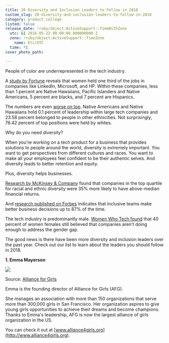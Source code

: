 ```yaml
---
title: 20 Diversity and Inclusion Leaders to Follow in 2018
custom_slug: 20-diversity-and-inclusion-leaders-to-follow-in-2018
category: product_college
listed: false
release_date: !ruby/object:ActiveSupport::TimeWithZone
  utc: &1 2016-05-22 00:00:00.000000000 Z
  zone: !ruby/object:ActiveSupport::TimeZone
    name: Etc/UTC
  time: *1
cover_photo_path: 

---
```

People of color are underrepresented in the tech industry.

A [study by Fortune](http://fortune.com/2015/07/30/tech-companies-diveristy/) reveals that women held one third of the jobs in companies like LinkedIn, Microsoft, and HP. Within these companies, less than 1 percent are Native Hawaiians, Pacific Islanders and Native Americans, 5 percent are blacks, and 7 percent are Hispanics.

The numbers are even [worse on top](http://fortune.com/2015/07/30/tech-companies-diveristy/). Native Americans and Native Hawaiians hold 0.1 percent of leadership within large tech companies and 23.58 percent belonged to people in other ethnicities. Not surprisingly, 76.42 percent of top positions were held by whites.

Why do you need diversity?

When you're working on a tech product for a business that provides solutions to people around the world, diversity is extremely important. You want to get perspectives from different cultures and races. You want to make all your employees feel confident to be their authentic selves. And diversity leads to better retention and equity.

Plus, diversity helps businesses.

[Research by McKinsey & Company](https://www.mckinsey.com/business-functions/organization/our-insights/why-diversity-matters) found that companies in the top quartile for racial and ethnic diversity were 35% more likely to have above-median financial returns.

And [research published on Forbes](https://www.forbes.com/sites/eriklarson/2017/09/21/new-research-diversity-inclusion-better-decision-making-at-work/#577655764cbf) indicates that inclusive teams make better business decisions up to 87% of the time.

The tech industry is predominantly male. [Women Who Tech found](http://www.recruitingblogs.com/profiles/blogs/7-eye-opening-statistics-about-women-and-minorities-in-tech) that 40 percent of women females still believed that companies aren't doing enough to address the gender gap.

The good news is there have been more diversity and inclusion leaders over the past year. Check out our list to learn about the leaders you should follow in 2018.

__1.  Emma Mayerson__

![](https://lh4.googleusercontent.com/-pMGZy2TVcQy5KmxhwhzSwA1OQzfVRgjJoi3i_C0KRz4tTqo_r3SzO2AS7ROpl08tN7KUAUw4Jn56gy9oMDJPXH2TNCE7SRC5Qs93l6zAPn9Qcx-mnKcEsCUYRp4FracjNJVC0YoiLMTu8ydPQ)

Source: [Alliance for Girls](http://www.alliance4girls.org/staff-and-leadership)

Emma is the founding director of Alliance for Girls (AFG).

She manages an association with more than 150 organizations that serve more than 300,000 girls in San Francisco. Her organization aspires to give young girls opportunities to achieve their dreams and become champions. Thanks to Emma's leadership, AFG is now the largest alliance of girls organization in the US.

You can check it out at [www.alliance4girls.org](http://www.alliance4girls.org).

